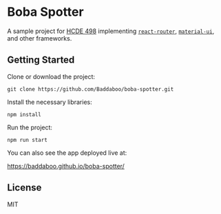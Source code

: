 # Boba Spotter
A sample project for [HCDE 498](https://github.com/HCDE498UXFrontEndWebDev)
implementing [`react-router`](https://www.github.com/ReactTraining/react-router), [`material-ui`](https://github.com/mui-org/material-ui), and other frameworks.

## Getting Started
Clone or download the project:
```
git clone https://github.com/Baddaboo/boba-spotter.git
```
Install the necessary libraries:
```
npm install
```
Run the project:
```
npm run start
```
You can also see the app deployed live at:

https://baddaboo.github.io/boba-spotter/

## License
MIT
